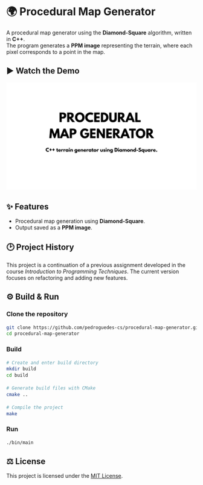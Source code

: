# 🌍 Procedural Map Generator

A procedural map generator using the **Diamond-Square** algorithm, written in **C++**.  
The program generates a **PPM image** representing the terrain, where each pixel corresponds to a point in the map.

## ▶️ Watch the Demo
[![Procedural Map Generator - Demo](assets/thumbnail.png)](https://youtu.be/ZRfbxiADyK0)


## ✨ Features
- Procedural map generation using **Diamond-Square**.
- Output saved as a **PPM image**.

## 🕑 Project History
This project is a continuation of a previous assignment developed in the course *Introduction to Programming Techniques*. The current version focuses on refactoring and adding new features.

## ⚙️ Build & Run

### Clone the repository  
```bash
git clone https://github.com/pedroguedes-cs/procedural-map-generator.git
cd procedural-map-generator
```
### Build
```bash
# Create and enter build directory
mkdir build
cd build

# Generate build files with CMake
cmake ..

# Compile the project
make
```
### Run
```bash
./bin/main
```

## ⚖️ License
This project is licensed under the [MIT License](LICENSE).
